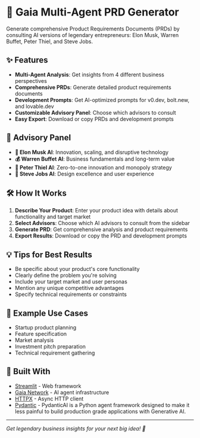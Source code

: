 # 🤖 Gaia Multi-Agent PRD Generator

Generate comprehensive Product Requirements Documents (PRDs) by consulting AI versions of legendary entrepreneurs: Elon Musk, Warren Buffet, Peter Thiel, and Steve Jobs.

## ✨ Features

- **Multi-Agent Analysis**: Get insights from 4 different business perspectives
- **Comprehensive PRDs**: Generate detailed product requirements documents
- **Development Prompts**: Get AI-optimized prompts for v0.dev, bolt.new, and lovable.dev
- **Customizable Advisory Panel**: Choose which advisors to consult
- **Easy Export**: Download or copy PRDs and development prompts

## 🎯 Advisory Panel

- **🚀 Elon Musk AI**: Innovation, scaling, and disruptive technology
- **💰 Warren Buffet AI**: Business fundamentals and long-term value
- **🎯 Peter Thiel AI**: Zero-to-one innovation and monopoly strategy  
- **🎨 Steve Jobs AI**: Design excellence and user experience

## 🛠️ How It Works

1. **Describe Your Product**: Enter your product idea with details about functionality and target market
2. **Select Advisors**: Choose which AI advisors to consult from the sidebar
3. **Generate PRD**: Get comprehensive analysis and product requirements
4. **Export Results**: Download or copy the PRD and development prompts

## 💡 Tips for Best Results

- Be specific about your product's core functionality
- Clearly define the problem you're solving
- Include your target market and user personas
- Mention any unique competitive advantages
- Specify technical requirements or constraints

## 📝 Example Use Cases

- Startup product planning
- Feature specification
- Market analysis
- Investment pitch preparation
- Technical requirement gathering

## 🔗 Built With

- [Streamlit](https://streamlit.io/) - Web framework
- [Gaia Network](https://gaianet.ai/) - AI agent infrastructure
- [HTTPX](https://www.python-httpx.org/) - Async HTTP client
- [Pydantic](https://ai.pydantic.dev/) -  PydanticAI is a Python agent framework designed to make it less painful to build production grade applications with Generative AI.

---

*Get legendary business insights for your next big idea! 🚀*